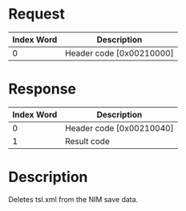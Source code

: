 # Request

| Index Word | Description                |
|------------|----------------------------|
| 0          | Header code \[0x00210000\] |

# Response

| Index Word | Description                |
|------------|----------------------------|
| 0          | Header code \[0x00210040\] |
| 1          | Result code                |

# Description

Deletes tsl.xml from the NIM save data.